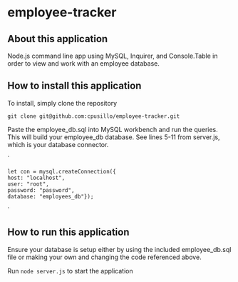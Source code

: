 # employee-tracker

## About this application
Node.js command line app using MySQL, Inquirer, and Console.Table in order to view and work with an employee database.

## How to install this application
To install, simply clone the repository

`
git clone git@github.com:cpusillo/employee-tracker.git
`

Paste the employee_db.sql into MySQL workbench and run the queries. This will build your employee_db database.
See lines 5-11 from server.js, which is your database connector.

`

    let con = mysql.createConnection({
    host: "localhost",
    user: "root",
    password: "password",
    database: "employees_db"});

`

## How to run this application
Ensure your database is setup either by using the included employee_db.sql file or making your own and changing the code referenced above.

Run `node server.js` to start the application
